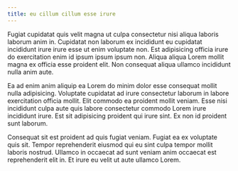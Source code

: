 ```yaml
---
title: eu cillum cillum esse irure
---
```


Fugiat cupidatat quis velit magna ut culpa consectetur nisi aliqua laboris laborum anim in. Cupidatat non laborum ex incididunt eu cupidatat incididunt irure irure esse ut enim voluptate non. Est adipisicing officia irure do exercitation enim id ipsum ipsum ipsum non. Aliqua aliqua Lorem mollit magna ex officia esse proident elit. Non consequat aliqua ullamco incididunt nulla anim aute.

Ea ad enim anim aliquip ea Lorem do minim dolor esse consequat mollit nulla adipisicing. Voluptate cupidatat ad irure consectetur laborum in labore exercitation officia mollit. Elit commodo ea proident mollit veniam. Esse nisi incididunt culpa aute quis labore consectetur commodo Lorem irure incididunt irure. Est sit adipisicing proident qui irure sint. Ex non id proident sunt laborum.

Consequat sit est proident ad quis fugiat veniam. Fugiat ea ex voluptate quis sit. Tempor reprehenderit eiusmod qui eu sint culpa tempor mollit laboris nostrud. Ullamco in occaecat ad sunt veniam anim occaecat est reprehenderit elit in. Et irure eu velit ut aute ullamco Lorem.